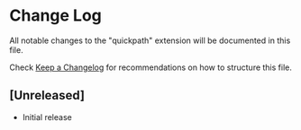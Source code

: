 # Change Log

All notable changes to the "quickpath" extension will be documented in this file.

Check [Keep a Changelog](http://keepachangelog.com/) for recommendations on how to structure this file.

## [Unreleased]

- Initial release